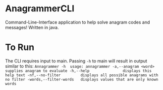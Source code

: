# AnagrammerCLI
Command-Line-Interface application to help solve anagram codes and messages! Written in java.

# To Run
The CLI requires input to main. Passing `-h` to main will result in output similar to this: 
`Annagrammer -h 
usage: annagrammer
 -a,--anagram <word>     supplies anagram to evaluate
 -h,--help               displays this help text
 -nf,--no-filter         displays all possible anagrams with no filter
 -words,--filter-words   displays values that are only known words
 `
